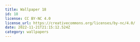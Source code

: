 ```yaml
---
title: Wallpaper 18
id: 18
license: CC BY-NC 4.0
license_url: https://creativecommons.org/licenses/by-nc/4.0/
date: 2022-11-21T21:15:12.524Z
category: wallpapers
---
```

